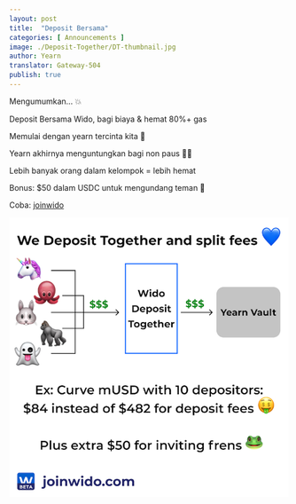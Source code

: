 ```yaml
---
layout: post
title:  "Deposit Bersama"
categories: [ Announcements ]
image: ./Deposit-Together/DT-thumbnail.jpg
author: Yearn
translator: Gateway-504
publish: true
---
```


Mengumumkan… 💥

Deposit Bersama Wido, bagi biaya & hemat 80%+ gas

Memulai dengan yearn tercinta kita 💙

Yearn akhirnya menguntungkan bagi non paus 🍤🦀

Lebih banyak orang dalam kelompok = lebih hemat

Bonus: $50 dalam USDC untuk mengundang teman 🤑

Coba: [joinwido](https://app.joinwido.com/?page=detail&address=0x8cc94ccd0f3841a468184aCA3Cc478D2148E1757)

![](deposit-together.png)

